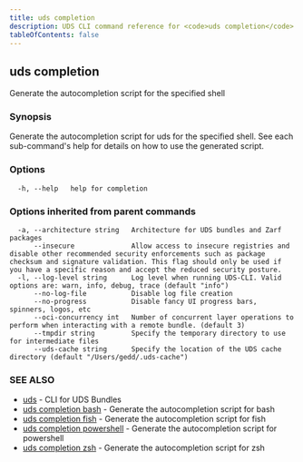 ```yaml
---
title: uds completion
description: UDS CLI command reference for <code>uds completion</code>.
tableOfContents: false
---
```


<!-- Page generated by UDS CLI; DO NOT EDIT -->

## uds completion

Generate the autocompletion script for the specified shell

### Synopsis

Generate the autocompletion script for uds for the specified shell.
See each sub-command's help for details on how to use the generated script.


### Options

```
  -h, --help   help for completion
```

### Options inherited from parent commands

```
  -a, --architecture string   Architecture for UDS bundles and Zarf packages
      --insecure              Allow access to insecure registries and disable other recommended security enforcements such as package checksum and signature validation. This flag should only be used if you have a specific reason and accept the reduced security posture.
  -l, --log-level string      Log level when running UDS-CLI. Valid options are: warn, info, debug, trace (default "info")
      --no-log-file           Disable log file creation
      --no-progress           Disable fancy UI progress bars, spinners, logos, etc
      --oci-concurrency int   Number of concurrent layer operations to perform when interacting with a remote bundle. (default 3)
      --tmpdir string         Specify the temporary directory to use for intermediate files
      --uds-cache string      Specify the location of the UDS cache directory (default "/Users/gedd/.uds-cache")
```

### SEE ALSO

* [uds](/commands/uds/)	 - CLI for UDS Bundles
* [uds completion bash](/commands/uds_completion_bash/)	 - Generate the autocompletion script for bash
* [uds completion fish](/commands/uds_completion_fish/)	 - Generate the autocompletion script for fish
* [uds completion powershell](/commands/uds_completion_powershell/)	 - Generate the autocompletion script for powershell
* [uds completion zsh](/commands/uds_completion_zsh/)	 - Generate the autocompletion script for zsh

